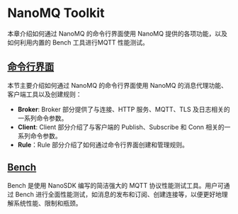 # NanoMQ Toolkit

本章介绍如何通过 NanoMQ 的命令行界面使用 NanoMQ 提供的各项功能，以及如何利用内置的 Bench 工具进行MQTT 性能测试。

## [命令行界面](command-line.md)

本节主要介绍如何通过 NanoMQ 的命令行界面使用 NanoMQ 的消息代理功能、客户端工具以及创建规则：

- **Broker**: Broker 部分提供了与连接、HTTP 服务、MQTT、TLS 及日志相关的一系列命令参数。 
- **Client**: Client 部分介绍了与客户端的 Publish、Subscribe 和 Conn 相关的一系列命令参数。
- **Rule**：Rule 部分介绍了如何通过命令行界面创建和管理规则。

## [Bench](bench.md)

Bench 是使用 NanoSDK 编写的简洁强大的 MQTT 协议性能测试工具。用户可通过 Bench 进行全面性能测试，如消息的发布和订阅、创建连接等，以便更好地理解系统性能、限制和瓶颈。 
